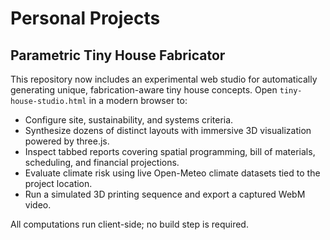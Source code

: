 # Personal Projects

## Parametric Tiny House Fabricator

This repository now includes an experimental web studio for automatically generating unique, fabrication-aware tiny house concepts. Open `tiny-house-studio.html` in a modern browser to:

- Configure site, sustainability, and systems criteria.
- Synthesize dozens of distinct layouts with immersive 3D visualization powered by three.js.
- Inspect tabbed reports covering spatial programming, bill of materials, scheduling, and financial projections.
- Evaluate climate risk using live Open-Meteo climate datasets tied to the project location.
- Run a simulated 3D printing sequence and export a captured WebM video.

All computations run client-side; no build step is required.
